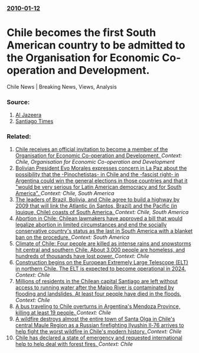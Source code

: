 ### [2010-01-12](/news/2010/01/12/index.md)

# Chile becomes the first South American country to be admitted to the Organisation for Economic Co-operation and Development. 

Chile News | Breaking News, Views, Analysis


### Source:

1. [Al Jazeera](http://english.aljazeera.net/news/americas/2010/01/201011123388497507.html)
2. [Santiago Times](http://www.santiagotimes.cl/index.php?option=com_content&view=article&id=18011:chile-official-oecd-member-first-in-south-america-&catid=48:other&Itemid=122)

### Related:

1. [ Chile receives an official invitation to become a member of the Organisation for Economic Co-operation and Development. ](/news/2009/12/15/chile-receives-an-official-invitation-to-become-a-member-of-the-organisation-for-economic-co-operation-and-development.md) _Context: Chile, Organisation for Economic Co-operation and Development_
2. [ Bolivian President Evo Morales expresses concern in La Paz about the possibility that the -Pinochetistas- in Chile and the -fascist right- in Argentina could win the general elections in those countries and that it "would be very serious for Latin American democracy and for South America". ](/news/2009/08/5/bolivian-president-evo-morales-expresses-concern-in-la-paz-about-the-possibility-that-the-pinochetistas-in-chile-and-the-fascist-r.md) _Context: Chile, South America_
3. [ The leaders of Brazil, Bolivia, and Chile agree to build a highway by 2009 that will link the Atlantic (in Santos, Brazil) and the Pacific (in Iquique, Chile) coasts of South America. ](/news/2007/12/17/the-leaders-of-brazil-bolivia-and-chile-agree-to-build-a-highway-by-2009-that-will-link-the-atlantic-in-santos-brazil-and-the-pacific.md) _Context: Chile, South America_
4. [Abortion in Chile: Chilean lawmakers have approved a bill that would legalize abortion in limited circumstances and end the socially conservative country's status as the last in South America with a blanket ban on the procedure. ](/news/2017/08/3/abortion-in-chile-chilean-lawmakers-have-approved-a-bill-that-would-legalize-abortion-in-limited-circumstances-and-end-the-socially-conserv.md) _Context: South America_
5. [Climate of Chile: Four people are killed as intense rains and snowstorms hit central and southern Chile. About 3,000 people are homeless, and hundreds of thousands have lost power. ](/news/2017/06/17/climate-of-chile-four-people-are-killed-as-intense-rains-and-snowstorms-hit-central-and-southern-chile-about-3-000-people-are-homeless-an.md) _Context: Chile_
6. [Construction begins on the European Extremely Large Telescope (ELT) in northern Chile. The ELT is expected to become operational in 2024. ](/news/2017/05/26/construction-begins-on-the-european-extremely-large-telescope-elt-in-northern-chile-the-elt-is-expected-to-become-operational-in-2024.md) _Context: Chile_
7. [Millions of residents in the Chilean capital Santiago are left without access to running water after the Maipo River is contaminated by flooding and landslides. At least four people have died in the floods. ](/news/2017/02/26/millions-of-residents-in-the-chilean-capital-santiago-are-left-without-access-to-running-water-after-the-maipo-river-is-contaminated-by-floo.md) _Context: Chile_
8. [A bus traveling to Chile overturns in Argentina's Mendoza Province, killing at least 19 people. ](/news/2017/02/18/a-bus-traveling-to-chile-overturns-in-argentina-s-mendoza-province-killing-at-least-19-people.md) _Context: Chile_
9. [A wildfire destroys almost the entire town of Santa Olga in Chile's central Maule Region as a Russian firefighting Ilyushin Il-76 arrives to help fight the worst wildfire in Chile's modern history. ](/news/2017/01/27/a-wildfire-destroys-almost-the-entire-town-of-santa-olga-in-chile-s-central-maule-region-as-a-russian-firefighting-ilyushin-il-76-arrives-to.md) _Context: Chile_
10. [Chile has declared a state of emergency and requested international help to help deal with forest fires. ](/news/2017/01/22/chile-has-declared-a-state-of-emergency-and-requested-international-help-to-help-deal-with-forest-fires.md) _Context: Chile_
